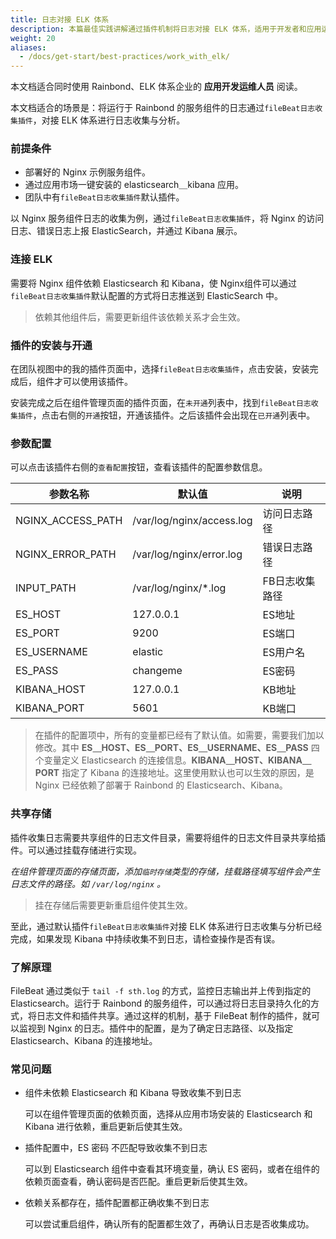 ```yaml
---
title: 日志对接 ELK 体系
description: 本篇最佳实践讲解通过插件机制将日志对接 ELK 体系，适用于开发者和应用运维人员。
weight: 20
aliases:
  - /docs/get-start/best-practices/work_with_elk/
---
```


本文档适合同时使用 Rainbond、ELK 体系企业的 **应用开发运维人员** 阅读。

本文档适合的场景是：将运行于 Rainbond 的服务组件的日志通过`fileBeat日志收集插件`，对接 ELK 体系进行日志收集与分析。


### 前提条件

- 部署好的 Nginx 示例服务组件。
- 通过应用市场一键安装的 elasticsearch＿kibana 应用。
- 团队中有`fileBeat日志收集插件`默认插件。

以 Nginx 服务组件日志的收集为例，通过`fileBeat日志收集插件`，将 Nginx 的访问日志、错误日志上报 ElasticSearch，并通过 Kibana 展示。

### 连接 ELK

需要将 Nginx 组件依赖 Elasticsearch 和 Kibana，使 Nginx组件可以通过`fileBeat日志收集插件`默认配置的方式将日志推送到 ElasticSearch 中。

> 依赖其他组件后，需要更新组件该依赖关系才会生效。

### 插件的安装与开通

在团队视图中的我的插件页面中，选择`fileBeat日志收集插件`，点击安装，安装完成后，组件才可以使用该插件。

安装完成之后在组件管理页面的插件页面，在`未开通`列表中，找到`fileBeat日志收集插件`，点击右侧的`开通`按钮，开通该插件。之后该插件会出现在`已开通`列表中。

### 参数配置

可以点击该插件右侧的`查看配置`按钮，查看该插件的配置参数信息。

| 参数名称      | 默认值                    | 说明           |
| ----------------- | ------------------------- | -------------- |
| NGINX_ACCESS_PATH | /var/log/nginx/access.log | 访问日志路径   |
| NGINX_ERROR_PATH  | /var/log/nginx/error.log  | 错误日志路径   |
| INPUT_PATH        | /var/log/nginx/*.log      | FB日志收集路径 |
| ES_HOST           | 127.0.0.1                 | ES地址         |
| ES_PORT           | 9200                      | ES端口         |
| ES_USERNAME       | elastic                   | ES用户名       |
| ES_PASS           | changeme                  | ES密码         |
| KIBANA_HOST       | 127.0.0.1                 | KB地址         |
| KIBANA_PORT       | 5601                      | KB端口         |

> 在插件的配置项中，所有的变量都已经有了默认值。如需要，需要我们加以修改。其中 **ES＿HOST、ES＿PORT、ES＿USERNAME、ES＿PASS** 四个变量定义 Elasticsearch 的连接信息。**KIBANA＿HOST、KIBANA＿PORT** 指定了 Kibana 的连接地址。这里使用默认也可以生效的原因，是 Nginx 已经依赖了部署于 Rainbond 的 Elasticsearch、Kibana。

### 共享存储

插件收集日志需要共享组件的日志文件目录，需要将组件的日志文件目录共享给插件。可以通过挂载存储进行实现。

**在组件管理页面的存储页面，添加*`临时存储`*类型的存储，挂载路径填写组件会产生日志文件的路径。如 `/var/log/nginx` 。**

> 挂在存储后需要更新重启组件使其生效。

至此，通过默认插件`fileBeat日志收集插件`对接 ELK 体系进行日志收集与分析已经完成，如果发现 Kibana 中持续收集不到日志，请检查操作是否有误。

### 了解原理

FileBeat 通过类似于 `tail -f sth.log` 的方式，监控日志输出并上传到指定的 Elasticsearch。运行于 Rainbond 的服务组件，可以通过将日志目录持久化的方式，将日志文件和插件共享。通过这样的机制，基于 FileBeat 制作的插件，就可以监视到 Nginx 的日志。插件中的配置，是为了确定日志路径、以及指定 Elasticsearch、Kibana 的连接地址。

### 常见问题

- 组件未依赖 Elasticsearch 和 Kibana 导致收集不到日志

  可以在组件管理页面的依赖页面，选择从应用市场安装的 Elasticsearch 和 Kibana 进行依赖，重启更新后使其生效。

- 插件配置中，ES 密码 不匹配导致收集不到日志

  可以到 Elasticsearch 组件中查看其环境变量，确认 ES 密码，或者在组件的依赖页面查看，确认密码是否匹配。重启更新后使其生效。

- 依赖关系都存在，插件配置都正确收集不到日志

  可以尝试重启组件，确认所有的配置都生效了，再确认日志是否收集成功。